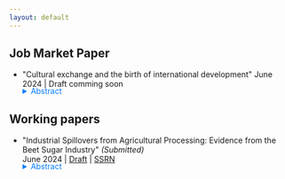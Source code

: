 ```yaml
---
layout: default
---
```

## Job Market Paper
- "Cultural exchange and the birth of international development"
June 2024 | Draft comming soon

    <details>
        <summary style="margin-top: -1.3em; cursor: pointer; color: #007BFF;">Abstract</summary>
        <p class="notice" style="margin-top:0 !important">
            Coming soon
        </p>
    </details>


## Working papers

- "Industrial Spillovers from Agricultural Processing: Evidence from the Beet Sugar Industry"  *(Submitted)*      
June 2024 | [Draft](../assets/papers/baek_beet.pdf) | [SSRN](https://papers.ssrn.com/sol3/papers.cfm?abstract_id=4859645)

    <details>
        <summary style="margin-top: -1.3em; cursor: pointer; color: #007BFF;">Abstract</summary>
        <p class="notice" style="margin-top:0 !important">
            This paper investigates the role of agricultural processing as a bridge between agricultural productivity growth and local industrial development through the U.S. beet sugar industry, which processes a heavy and perishable crop requiring large-scale local facilities near farmlands. To address the endogenous location choice of plant openings, I use a trade journal that lists potential sites for beet sugar plants. By comparing counties where factories were established with those not ultimately selected, I find that plant openings had long-lasting effects on both manufacturing and agricultural activities over one hundred years. These effects stem from local spillovers through input-output linkages rather than from improvements in public goods or amenities. 
        </p>
    </details>
